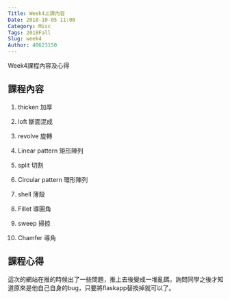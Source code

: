 ```yaml
---
Title: Week4上課內容
Date: 2018-10-05 11:00
Category: Misc
Tags: 2018Fall
Slug: week4
Author: 40623150
---
```


Week4課程內容及心得

<!-- PELICAN_END_SUMMARY -->

課程內容
----

1. thicken 加厚  
  
2. loft 斷面混成

3. revolve 旋轉 
   
4. Linear pattern 矩形陣列

5. split 切割  

6. Circular pattern 環形陣列

7. shell 薄殼  

8. Fillet 導圓角

 9. sweep 掃掠  

10. Chamfer 導角




課程心得
----
這次的網站在推的時候出了一些問題，推上去後變成一堆亂碼，詢問同學之後才知道原來是他自己自身的bug，只要將flaskapp替換掉就可以了。